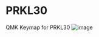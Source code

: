 # PRKL30
QMK Keymap for PRKL30
![image](https://github.com/TigernP12/PRKL30/assets/73616211/c61d7bcf-2a68-430b-8219-28ee323bfba8)
